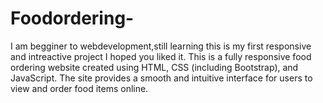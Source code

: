 # Foodordering-
I am begginer to webdevelopment,still learning this is my first responsive and intreactive project I hoped you liked it. This is a fully responsive food ordering website created using HTML, CSS (including Bootstrap), and JavaScript. The site provides a smooth and intuitive interface for users to view and order food items online.
